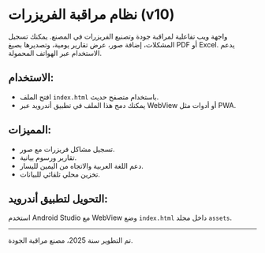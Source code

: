 
# نظام مراقبة الفريزرات (v10)

واجهة ويب تفاعلية لمراقبة جودة وتصنيع الفريزرات في المصنع. يمكنك تسجيل المشكلات، إضافة صور، عرض تقارير يومية، وتصديرها بصيغ PDF أو Excel. يدعم الاستخدام عبر الهواتف المحمولة.

## الاستخدام:
- افتح الملف `index.html` باستخدام متصفح حديث.
- يمكنك دمج هذا الملف في تطبيق أندرويد عبر WebView أو أدوات مثل PWA.

## المميزات:
- تسجيل مشاكل فريزرات مع صور.
- تقارير ورسوم بيانية.
- دعم اللغة العربية والاتجاه من اليمين لليسار.
- تخزين محلي تلقائي للبيانات.

## التحويل لتطبيق أندرويد:
استخدم Android Studio مع WebView وضع `index.html` داخل مجلد `assets`.

---

تم التطوير سنة 2025، مصنع مراقبة الجودة.
